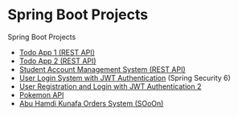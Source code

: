 # Spring Boot Projects

Spring Boot Projects

* [Todo App 1 (REST API)](TodoApi/)
* [Todo App 2 (REST API)](todo/)
* [Student Account Management System (REST API)](StudentAccSys/)
* [User Login System with JWT Authentication](LoginAPI/) (Spring Security 6)
* [User Registration and Login with JWT Authentication 2](JwtAuthentication/)
* [Pokemon API](PokemonAPI/)
* [Abu Hamdi Kunafa Orders System (SOoOn)](KunafaSystem/)